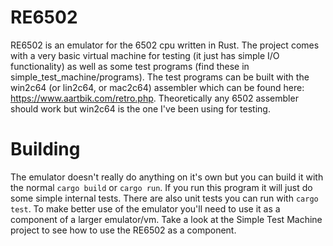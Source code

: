 # RE6502
RE6502 is an emulator for the 6502 cpu written in Rust. The project comes with a very basic virtual machine for testing (it just has simple I/O functionality) as well as some test programs (find these in simple_test_machine/programs). The test programs can be built with the win2c64 (or lin2c64, or mac2c64) assembler which can be found here: https://www.aartbik.com/retro.php. Theoretically any 6502 assembler should work but win2c64 is the one I've been using for testing.

# Building
The emulator doesn't really do anything on it's own but you can build it with the normal `cargo build` or `cargo run`. If you run this program it will just do some simple internal tests. There are also unit tests you can run with `cargo test`. To make better use of the emulator you'll need to use it as a component of a larger emulator/vm. Take a look at the Simple Test Machine project to see how to use the RE6502 as a component.